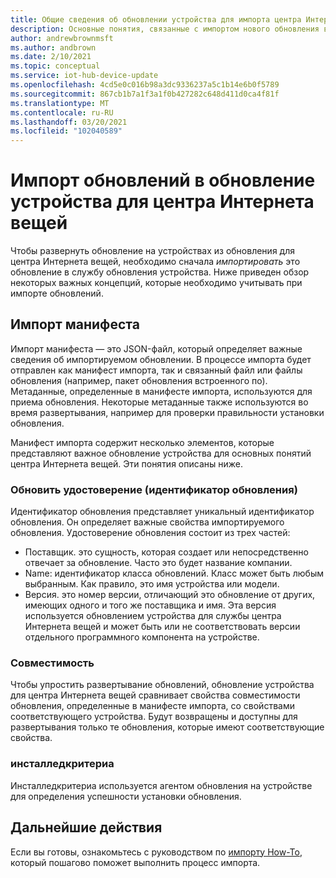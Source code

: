 ```yaml
---
title: Общие сведения об обновлении устройства для импорта центра Интернета вещей | Документация Майкрософт
description: Основные понятия, связанные с импортом нового обновления в центр обновления для центра Интернета вещей.
author: andrewbrownmsft
ms.author: andbrown
ms.date: 2/10/2021
ms.topic: conceptual
ms.service: iot-hub-device-update
ms.openlocfilehash: 4cd5e0c016b98a3dc9336237a5c1b14e6b0f5789
ms.sourcegitcommit: 867cb1b7a1f3a1f0b427282c648d411d0ca4f81f
ms.translationtype: MT
ms.contentlocale: ru-RU
ms.lasthandoff: 03/20/2021
ms.locfileid: "102040589"
---
```

# <a name="importing-updates-into-device-update-for-iot-hub"></a>Импорт обновлений в обновление устройства для центра Интернета вещей
Чтобы развернуть обновление на устройствах из обновления для центра Интернета вещей, необходимо сначала _импортировать_ это обновление в службу обновления устройства. Ниже приведен обзор некоторых важных концепций, которые необходимо учитывать при импорте обновлений.

## <a name="import-manifest"></a>Импорт манифеста

Импорт манифеста — это JSON-файл, который определяет важные сведения об импортируемом обновлении. В процессе импорта будет отправлен как манифест импорта, так и связанный файл или файлы обновления (например, пакет обновления встроенного по). Метаданные, определенные в манифесте импорта, используются для приема обновления. Некоторые метаданные также используются во время развертывания, например для проверки правильности установки обновления.

Манифест импорта содержит несколько элементов, которые представляют важное обновление устройства для основных понятий центра Интернета вещей. Эти понятия описаны ниже.

### <a name="update-identity-update-id"></a>Обновить удостоверение (идентификатор обновления)

Идентификатор обновления представляет уникальный идентификатор обновления. Он определяет важные свойства импортируемого обновления. Удостоверение обновления состоит из трех частей:
* Поставщик. это сущность, которая создает или непосредственно отвечает за обновление. Часто это будет название компании.
* Name: идентификатор класса обновлений. Класс может быть любым выбранным. Как правило, это имя устройства или модели.
* Версия. это номер версии, отличающий это обновление от других, имеющих одного и того же поставщика и имя. Эта версия используется обновлением устройства для службы центра Интернета вещей и может быть или не соответствовать версии отдельного программного компонента на устройстве. 

### <a name="compatibility"></a>Совместимость

Чтобы упростить развертывание обновлений, обновление устройства для центра Интернета вещей сравнивает свойства совместимости обновления, определенные в манифесте импорта, со свойствами соответствующего устройства. Будут возвращены и доступны для развертывания только те обновления, которые имеют соответствующие свойства.

### <a name="installedcriteria"></a>инсталледкритериа

Инсталледкритериа используется агентом обновления на устройстве для определения успешности установки обновления.


## <a name="next-steps"></a>Дальнейшие действия

Если вы готовы, ознакомьтесь с руководством по [импорту How-To](./import-update.md), который пошагово поможет выполнить процесс импорта.


